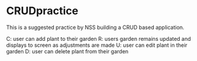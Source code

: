 # CRUDpractice

This is a suggested practice by NSS building a CRUD based application.

C: user can add plant to their garden
R: users garden remains updated and displays to screen as adjustments are made 
U: user can edit plant in their garden 
D: user can delete plant from their garden
